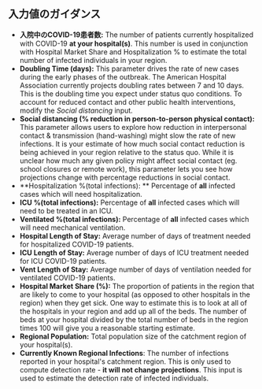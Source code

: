 ## 入力値のガイダンス
* **入院中のCOVID-19患者数:**
    The number of patients currently hospitalized with COVID-19 **at your hospital(s)**.
    This number is used in conjunction with Hospital Market Share and Hospitalization % to estimate the total number of infected individuals in your region.
* **Doubling Time (days):**
    This parameter drives the rate of new cases during the early phases of the outbreak.
    The American Hospital Association currently projects doubling rates between 7 and 10 days.
    This is the doubling time you expect under status quo conditions.
    To account for reduced contact and other public health interventions, modify the _Social distancing_ input.
* **Social distancing (% reduction in person-to-person physical contact):**
    This parameter allows users to explore how reduction in interpersonal contact & transmission (hand-washing) might slow the rate of new infections.
    It is your estimate of how much social contact reduction is being achieved in your region relative to the status quo.
    While it is unclear how much any given policy might affect social contact (eg. school closures or remote work), this parameter lets you see how projections change with percentage reductions in social contact.
* **Hospitalization %(total infections):
    ** Percentage of **all** infected cases which will need hospitalization.
* **ICU %(total infections):**
    Percentage of **all** infected cases which will need to be treated in an ICU.
* **Ventilated %(total infections):**
    Percentage of **all** infected cases which will need mechanical ventilation.
* **Hospital Length of Stay:**
    Average number of days of treatment needed for hospitalized COVID-19 patients.
* **ICU Length of Stay:**
    Average number of days of ICU treatment needed for ICU COVID-19 patients.
* **Vent Length of Stay:**
    Average number of days of ventilation needed for ventilated COVID-19 patients.
* **Hospital Market Share (%):**
    The proportion of patients in the region that are likely to come to your hospital (as opposed to other hospitals in the region) when they get sick.
    One way to estimate this is to look at all of the hospitals in your region and add up all of the beds.
    The number of beds at your hospital divided by the total number of beds in the region times 100 will give you a reasonable starting estimate.
* **Regional Population:**
    Total population size of the catchment region of your hospital(s).
* **Currently Known Regional Infections**:
    The number of infections reported in your hospital's catchment region.
    This is only used to compute detection rate - **it will not change projections**.
    This input is used to estimate the detection rate of infected individuals.
